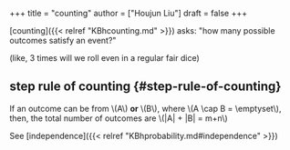 +++
title = "counting"
author = ["Houjun Liu"]
draft = false
+++

[counting]({{< relref "KBhcounting.md" >}}) asks: "how many possible outcomes satisfy an event?"

(like, 3 times will we roll even in a regular fair dice)


## step rule of counting {#step-rule-of-counting}

If an outcome can be from \\(A\\) **or** \\(B\\), where \\(A \cap B = \emptyset\\), then, the total number of outcomes are \\(|A| + |B| = m+n\\)

See [independence]({{< relref "KBhprobability.md#independence" >}})
